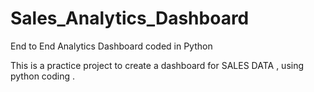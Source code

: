 # Sales_Analytics_Dashboard
End to End Analytics Dashboard coded in Python

This is a practice project to create a dashboard for SALES DATA , using python coding .
